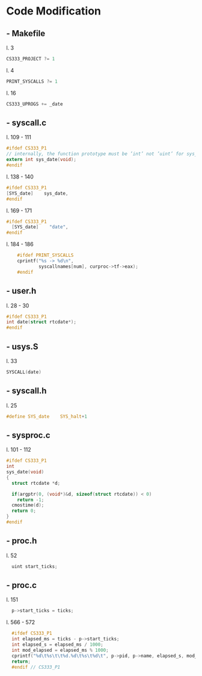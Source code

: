 # Code Modification

## - Makefile  

l. 3
```c
CS333_PROJECT ?= 1
```
l. 4
```c
PRINT_SYSCALLS ?= 1
```
l. 16
```c
CS333_UPROGS += _date
```

## - syscall.c

l. 109 - 111
```c
#ifdef CS333_P1
// internally, the function prototype must be ’int’ not ’uint’ for sys_date()
extern int sys_date(void);
#endif
```
l. 138 - 140
```c
#ifdef CS333_P1
[SYS_date]    sys_date,
#endif
```
l. 169 - 171
```c
#ifdef CS333_P1
  [SYS_date]    "date",
#endif
```
l. 184 - 186
```c
    #ifdef PRINT_SYSCALLS
    cprintf("%s -> %d\n",
            syscallnames[num], curproc->tf->eax);
    #endif
```

## - user.h

l. 28 - 30
```c
#ifdef CS333_P1
int date(struct rtcdate*);
#endif
```

## - usys.S

l. 33
```c
SYSCALL(date)
```

## - syscall.h

l. 25
```c
#define SYS_date    SYS_halt+1
```

## - sysproc.c

l. 101 - 112
```c
#ifdef CS333_P1
int
sys_date(void)
{
  struct rtcdate *d;

  if(argptr(0, (void*)&d, sizeof(struct rtcdate)) < 0)
    return -1;
  cmostime(d);
  return 0;
}
#endif
```

## - proc.h

l. 52
```c
  uint start_ticks;
```

## - proc.c

l. 151
```c
  p->start_ticks = ticks;
```

l. 566 - 572
```c
  #ifdef CS333_P1
  int elapsed_ms = ticks - p->start_ticks;
  int elapsed_s = elapsed_ms / 1000;
  int mod_elapsed = elapsed_ms % 1000;
  cprintf("%d\t%s\t\t%d.%d\t%s\t%d\t", p->pid, p->name, elapsed_s, mod_elapsed, state_string, p->sz);
  return;
  #endif // CS333_P1
```

